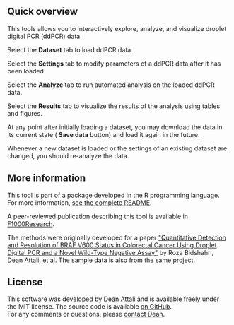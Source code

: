 ## Quick overview

This tools allows you to interactively explore, analyze, and visualize droplet digital PCR (ddPCR) data.

Select the **<i class="fa fa-table"></i> Dataset** tab to load ddPCR data.

Select the **<i class="fa fa-cog"></i> Settings** tab to modify parameters of a ddPCR data after it has been loaded.

Select the **<i class="fa fa-calculator"></i> Analyze** tab to run automated analysis on the loaded ddPCR data.

Select the **<i class="fa fa-bar-chart"></i> Results** tab to visualize the results of the analysis using tables and figures.

At any point after initially loading a dataset, you may download the data in its current state (**<i class="fa fa-download"></i> Save data** button) and load it again in the future.

Whenever a new dataset is loaded or the settings of an existing dataset are changed, you should re-analyze the data.

## More information

This tool is part of a package developed in the R programming language. For more information, <a target="_blank" href="https://github.com/daattali/ddpcr#readme" >see the complete README</a>.

A peer-reviewed publication describing this tool is available in <a target="_blank" href="https://f1000research.com/articles/5-1411/">F1000Research</a>.

The methods were originally developed for a paper <a target="_blank" href="http://jmd.amjpathol.org/article/S1525-1578(15)00262-7/">"Quantitative Detection and Resolution of BRAF V600 Status in Colorectal Cancer Using Droplet Digital PCR and a Novel Wild-Type Negative Assay"</a> by Roza Bidshahri, Dean Attali, et al. The sample data is also from the same project. 

## License

This software was developed by <a target="_blank" href="http://deanattali.com" >Dean Attali</a> and is available freely under the MIT license. The source code is available <a target="_blank" href="https://github.com/daattali/ddpcr">on GitHub</a>.  
For any comments or questions, please <a target="_blank" href="http://deanattali.com/contact">contact Dean</a>.
